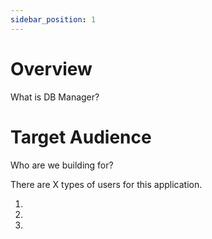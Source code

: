 ```yaml
---
sidebar_position: 1
---
```


# Overview

What is DB Manager?

# Target Audience

Who are we building for?

There are X types of users for this application.

1.
2.
3.
